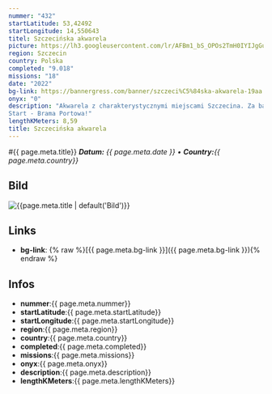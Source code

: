 ```yaml
---
nummer: "432"
startLatitude: 53,42492
startLongitude: 14,550643
titel: Szczecińska akwarela
picture: https://lh3.googleusercontent.com/lr/AFBm1_bS_OPOs2TmH0IYIJgGu1dzXiURRaPlPSs9bmlQMCoTbQJbQcC4cuHd_tzeaj1JBeY2mxgv2OAvIFEy_7Bi0jsAaWd7scCz7DDqbmMvd_oBLZ9z2NWuPj1ytfvQTTcuvfptbw8qEPgjqQ-qRLbq92Hf6OCwSnMHOclDSoorY1bHpmdGCzhYCeRc5BRtSmRmaT4uLAPuFm6SXcN4DuAiVIp3SDa-TMsXBnurJKuW8Yxbu_QDMhbptRbwngQe2yLnSBvSq2Jmh_8l8c3_esh93Ezkx1s12HoB8MIb2GjG8xIKCht879IeBvLbuVE1OAgZZe0Fej4TxrWpLw6f1usxwowplLF-LHVqwgJrLdgLy1I0UucuVTzbsKQHSQG-cz3D_0I1HzbG7iTKoJFFMke3r5KeJmCTxFqHiPMnp1z8NLyllHXecUzPpDf36DHfcR-MbDo9V3BfCecvicGRTZTmux10OYJAz3chNwdZODmE6Sywd7VNxVEDIoGOOgbOefphfTeko8Itz8cY0qSzdHgLsQd5mC1rnp0t3EjQVp0P8idD3ErdgKKs5QBpcQNikVPUlsjC4LUcLblmTz4I8TI0wuJnYEb7WJE0Ku3fbseJ1uTrNO9bQdVJOxYoP8gUDpRlGzBghIO6k7q1zBYs3Ugt7Qwnf0Vje-1snG3oJ81CMUpOPU1kNYhrjWLBwbULKoDu86aiSy_G5jk97qPIKTJd8sy5OftPK1_0J_6rKIIwGQHPg8yVGI9T4UKjGoYzO1qQUxIiWsTQtN2VOMryIFGePNBkL7Z-9wehytpLeF-C-Cr7aPnyQlGxxJ03aNSKIif917t3qjufN0cIT2yN8jBHOnDnFChgLKP3z_DS9L2pdkS-05BKhtS4O1HtJBjWRzmcI5FkG1Rr
region: Szczecin
country: Polska
completed: "9.018"
missions: "18"
date: "2022"
bg-link: https://bannergress.com/banner/szczeci%C5%84ska-akwarela-19aa
onyx: "0"
description: "Akwarela z charakterystycznymi miejscami Szczecina. Za bardzo się nie zmęczysz przy robieniu tej mozaiki :) 
Start - Brama Portowa!"
lengthKMeters: 8,59
title: Szczecińska akwarela
---
```


#{{ page.meta.title}}
_**Datum:** {{ page.meta.date }} • **Country:**{{ page.meta.country}}_

## Bild
![{{page.meta.title | default('Bild')}}]({{page.meta.picture}})

## Links
- **bg-link**: {% raw %}[{{ page.meta.bg-link }}]({{ page.meta.bg-link }}){% endraw %}

## Infos
- **nummer**:{{ page.meta.nummer}}
- **startLatitude**:{{ page.meta.startLatitude}}
- **startLongitude**:{{ page.meta.startLongitude}}
- **region**:{{ page.meta.region}}
- **country**:{{ page.meta.country}}
- **completed**:{{ page.meta.completed}}
- **missions**:{{ page.meta.missions}}
- **onyx**:{{ page.meta.onyx}}
- **description**:{{ page.meta.description}}
- **lengthKMeters**:{{ page.meta.lengthKMeters}}

